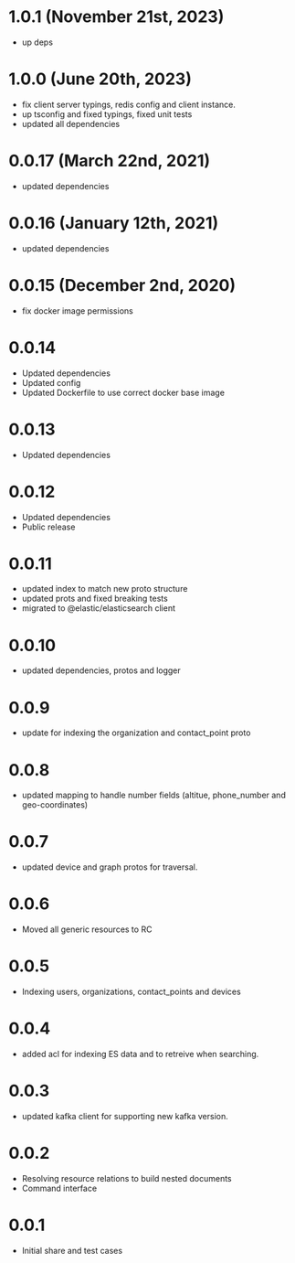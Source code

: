 # 1.0.1 (November 21st, 2023)

- up deps

# 1.0.0 (June 20th, 2023)

- fix client server typings, redis config and client instance.
- up tsconfig and fixed typings, fixed unit tests
- updated all dependencies

# 0.0.17 (March 22nd, 2021)

- updated dependencies

# 0.0.16 (January 12th, 2021)

- updated dependencies

# 0.0.15 (December 2nd, 2020)

- fix docker image permissions

# 0.0.14

- Updated dependencies
- Updated config
- Updated Dockerfile to use correct docker base image

# 0.0.13

- Updated dependencies

# 0.0.12

- Updated dependencies
- Public release

# 0.0.11

- updated index to match new proto structure
- updated prots and fixed breaking tests
- migrated to @elastic/elasticsearch client

# 0.0.10

- updated dependencies, protos and logger

# 0.0.9

- update for indexing the organization and contact_point proto

# 0.0.8

- updated mapping to handle number fields (altitue, phone_number and geo-coordinates)

# 0.0.7

- updated device and graph protos for traversal.

# 0.0.6

- Moved all generic resources to RC

# 0.0.5

- Indexing users, organizations, contact_points and devices

# 0.0.4

- added acl for indexing ES data and to retreive when searching.

# 0.0.3

- updated kafka client for supporting new kafka version.

# 0.0.2

- Resolving resource relations to build nested documents
- Command interface

# 0.0.1

- Initial share and test cases
